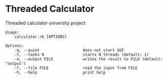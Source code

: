 Threaded Calculator
===================

Threaded calculator university project.

    Usage:
        calculator.rb [OPTIONS]
    
    Options:
        -q, --quiet                   does not start GUI
        -t, --tasks N                 starts N threads (default: 1)
        -o, --output FILE             writes the result to FILE (default: "output")
        -f, --file FILE               read the input from FILE
        -h, --help                    print help
